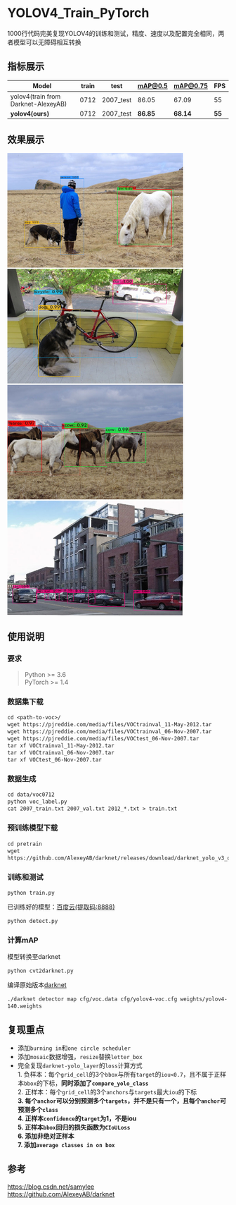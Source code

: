 # YOLOV4_Train_PyTorch
1000行代码完美复现YOLOV4的训练和测试，精度、速度以及配置完全相同，两者模型可以无障碍相互转换 

## 指标展示
|Model| train | test | mAP@0.5 | mAP@0.75 | FPS |
|-----|------|------|-----|-----|-----|
|yolov4(train from Darknet-AlexeyAB) | 0712 |	2007_test |	86.05 |	67.09 |	55 |
|**yolov4(ours)** | 0712 |	2007_test |	**86.85** |	**68.14** |	**55** |

## 效果展示
<img src="assets/result1.jpg" width="400" height="260"/>   <img src="assets/result2.jpg" width="400" height="260"/>   
<img src="assets/result3.jpg" width="400" height="260"/>   <img src="assets/result4.jpg" width="400" height="260"/>   

## 使用说明
### 要求
> Python >= 3.6 \
> PyTorch >= 1.4
### 数据集下载
```shell script
cd <path-to-voc>/
wget https://pjreddie.com/media/files/VOCtrainval_11-May-2012.tar
wget https://pjreddie.com/media/files/VOCtrainval_06-Nov-2007.tar
wget https://pjreddie.com/media/files/VOCtest_06-Nov-2007.tar
tar xf VOCtrainval_11-May-2012.tar
tar xf VOCtrainval_06-Nov-2007.tar
tar xf VOCtest_06-Nov-2007.tar
```
### 数据生成
```shell script
cd data/voc0712
python voc_label.py
cat 2007_train.txt 2007_val.txt 2012_*.txt > train.txt
```
### 预训练模型下载
```shell script
cd pretrain
wget https://github.com/AlexeyAB/darknet/releases/download/darknet_yolo_v3_optimal/yolov4.conv.137
```
### 训练和测试
```shell script
python train.py
```
已训练好的模型：[百度云(提取码:8888)](https://pan.baidu.com/s/1_UVJ_XSYfsGFA3GZVZ52Rw)
```shell script
python detect.py
```
### 计算mAP
模型转换至darknet
```shell script
python cvt2darknet.py
```
编译原始版本[darknet](https://github.com/pjreddie/darknet)
```shell script
./darknet detector map cfg/voc.data cfg/yolov4-voc.cfg weights/yolov4-140.weights
```

## 复现重点
- 添加`burning in`和`one circle scheduler`
- 添加`mosaic`数据增强，`resize`替换`letter_box`
- 完全复现`darknet-yolo_layer`的`loss`计算方式
  <br>1. 负样本：每个`grid_cell`的3个`bbox`与所有`target`的`iou<0.7`，且不属于正样本`bbox`的下标，**同时添加了`compare_yolo_class`**
  <br>2. 正样本：每个`grid_cell`的3个`anchors`与`targets`最大`iou`的下标
  <br>**3. 每个`anchor`可以分别预测多个`targets`，并不是只有一个，且每个`anchor`可预测多个`class`**
  <br>**4. 正样本`confidence`的`target`为1，不是iou**
  <br>**5. 正样本`bbox`回归的损失函数为`CIoULoss`**
  <br>**6. 添加非绝对正样本**
  <br>**7. 添加`average classes in on box`**

## 参考
https://blog.csdn.net/samylee  
https://github.com/AlexeyAB/darknet
